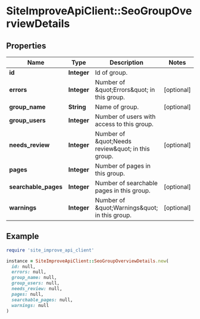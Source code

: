 # SiteImproveApiClient::SeoGroupOverviewDetails

## Properties

| Name | Type | Description | Notes |
| ---- | ---- | ----------- | ----- |
| **id** | **Integer** | Id of group. |  |
| **errors** | **Integer** | Number of \&quot;Errors\&quot; in this group. | [optional] |
| **group_name** | **String** | Name of group. | [optional] |
| **group_users** | **Integer** | Number of users with access to this group. |  |
| **needs_review** | **Integer** | Number of \&quot;Needs review\&quot; in this group. | [optional] |
| **pages** | **Integer** | Number of pages in this group. |  |
| **searchable_pages** | **Integer** | Number of searchable pages in this group. | [optional] |
| **warnings** | **Integer** | Number of \&quot;Warnings\&quot; in this group. | [optional] |

## Example

```ruby
require 'site_improve_api_client'

instance = SiteImproveApiClient::SeoGroupOverviewDetails.new(
  id: null,
  errors: null,
  group_name: null,
  group_users: null,
  needs_review: null,
  pages: null,
  searchable_pages: null,
  warnings: null
)
```

